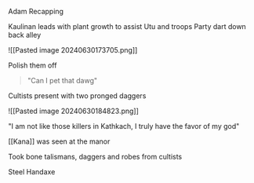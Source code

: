 
Adam Recapping

Kaulinan leads with plant growth to assist Utu and troops
Party dart down back alley

![[Pasted image 20240630173705.png]]

Polish them off

> "Can I  pet that dawg"

Cultists present with two pronged daggers

![[Pasted image 20240630184823.png]]

"I am not like those killers in Kathkach, I truly have the favor of my god"

[[Kana]] was seen at the manor

Took bone talismans, daggers and robes from cultists

Steel Handaxe

